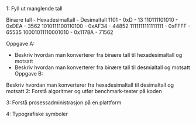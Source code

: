 1: Fyll ut manglende tall

Binære tall - Hexadesimaltall - Desimaltall 1101 - 0xD - 13 110111101010 - 0xDEA - 3562 1010111100110100 - 0xAF34 - 44852 1111111111111111 - 0xFFFF - 65535 10001011110001010 - 0x1178A - 71562

Oppgave A:

- Beskriv hvordan man konverterer fra binære tall til hexadesimaltall og motsatt
- Beskriv hvordan man konverterer fra binære tall til desmialtall og motsatt
Oppgave B:

Beskriv hvordan man konverterer fra hexadesimaltall til desimaltall og motsatt
2: Forstå algoritmer og utfør benchmark-tester på koden

3: Forstå prosessadministrasjon på en plattform

4: Typografiske symboler
